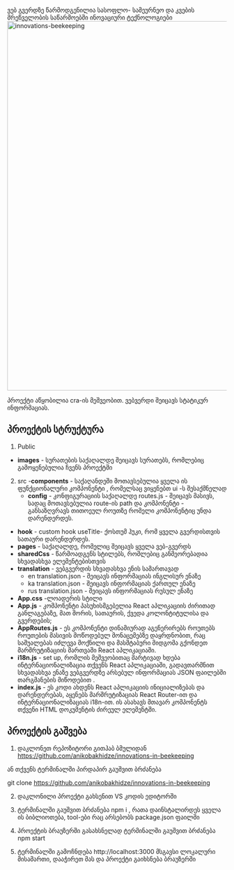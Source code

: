 ვებ გვერდზე წარმოდგენილია სასოფლო- სამეურნეო და კვების მრეწველობის საწარმოებში ინოვაციური ტექნოლოგიები
<img width="847" alt="innovations-beekeeping" src="https://github.com/anikobakhidze/TBC_x_USAID/assets/80447919/8123c1c4-7ae4-47a4-bd75-9c01f1168581">

პროექტი აწყობილია cra-ის მეშვეობით. ვებვერდი შეიცავს სტატიკურ ინფორმაციას. 

## პროექტის სტრუქტურა

1. Public
 - **images** - სურათების საქაღალდე შეიცავს სურათებს, რომლებიც გამოყენებულია ჩვენს პროექტში
   
2. src
   -**components** - საქაღანდეში მოთავსებულია ყველა ის ფუნქციონალური კომპონენტი , რომელსაც ვიყენებთ ui -ს შესაქმნელად
   - **config** - კონფიგურაციის საქაღალდე 
       routes.js - შეიცავს მასივს, სადაც მოთავსებულია route-ის path და კომპონენტი - განსაზღვრავს  თითოეულ როუთზე რომელი კომპონენტიც უნდა დარენდერდეს. 
  - **hook** - custom hook
     useTitle- ქოსთუმ ჰუკი, რომ ყველა გვერდისთვის  სათაური დარენდერდეს.
  - **pages** - საქაღალდე, რომელიც შეიცავს ყველა ვებ-გვერდს      
  - **sharedCss** - წარმოადგენს სტილებს, რომლებიც განმეორებადია სხვადასხვა ელემენტებისთვის
  - **translation** - ვებგვერდის სხვადასხვა ენის სამართავად
    - en
       translation.json - შეიცავს ინფორმაციას ინგლისურ ენაზე
    - ka
       translation.json - შეიცავს ინფორმაციას ქართულ ენაზე
    - rus
       translation.json - შეიცავს ინფორმაციას რუსულ ენაზე
   - **App.css** -ლოადერის სტილი
   - **App.js** - კომპონენტი პასუხისმგებელია  React აპლიკაციის ძირითად განლაგებაზე, მათ შორის, სათაურის, ქვედა კოლონტიტულისა და გვერდების;
   - **AppRoutes.js** - ეს კომპონენტი დინამიურად აგენერირებს როუთებს როუთების მასივის მოწოდებულ მონაცემებზე დაყრდნობით, რაც საშუალებას იძლევა მოქნილი და მასშტაბური მიდგომა გქონდეთ მარშრუტიზაციის მართვაში  React აპლიკაციაში.
   - **i18n.js**   - set up, რომლის მეშვეობითაც მარტივად ხდება ინტერნაციონალიზაცია თქვენს React აპლიკაციაში, გადავთარმნით სხვადასხვა ენაზე ვებგვერდზე არსებულ ინფორმაციას  JSON ფაილებში თარგმანების მიწოდებით .
   - **index.js** -  ეს კოდი ახდენს  React აპლიკაციის ინიციალიზებას და დარენდერებას, აყენებს მარშრუტიზაციას React Router-ით და ინტერნაციონალიზაციას i18n-ით. ის ასახავს  მთავარ <App> კომპონენტს თქვენი HTML დოკუმენტის ძირეულ ელემენტში.
    
    

## პროექტის გაშვება

1. დაკლონეთ რეპოზიტორი გითჰაბ ბმულიდან
   https://github.com/anikobakhidze/innovations-in-beekeeping

ან თქვენს ტერმინალში პირდაპირ გაუშვით ბრძანება

git clone https://github.com/anikobakhidze/innovations-in-beekeeping

2. დაკლონილი პროექტი გახსენით VS კოდის ედიტორში

3. ტერმინალში გაუშვით ბრძანება npm i , რათა დაინსტალირდეს ყველა ის ბიბლიოთება, tool-ები რაც არსებობს package.json ფაილში

4. პროექტის ბრაუზერში გასახსნელად ტერმინალში გაუშვით ბრძანება npm start

5. ტერმინალში გამოჩნდება http://localhost:3000 მსგავსი ლოკალური მისამართი, დააჭირეთ მას და პროექტი გაიხსნება ბრაუზერში
